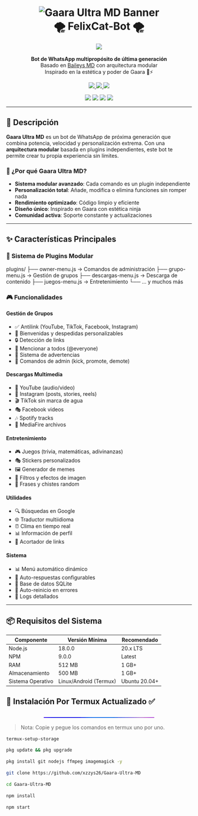 <!-- Banner -->
<h1 align="center">
  <img src="https://files.catbox.moe/dm5qgl.jpg" width="700" alt="Gaara Ultra MD Banner"/>
  <br>
  🌪️ FelixCat-Bot 🌪️
</h1>

<!-- GIF Neon Principal -->
<p align="center">
  <img src="https://github.com/BrayanOFC-Li/Lines-Neon-MB/raw/main/assets_MB/line-neon.gif" width="400"/>
</p>

<p align="center">
  <strong>Bot de WhatsApp multipropósito de última generación</strong><br>
  Basado en <a href="https://github.com/whiskeysockets/baileys">Baileys MD</a> con arquitectura modular<br>
  Inspirado en la estética y poder de Gaara 🦂⚡
</p>

<p align="center">
  <a href="https://wa.me/526641784469">
    <img src="https://img.shields.io/badge/Soporte-WhatsApp-25D366?style=for-the-badge&logo=whatsapp&logoColor=white"/>
  </a>
  <a href="https://wa.me/18493907272">
    <img src="https://img.shields.io/badge/Creador-Contacto-0088cc?style=for-the-badge&logo=whatsapp&logoColor=white"/>
  </a>
  <a href="https://whatsapp.com/channel/0029VbBQ5sf4NVioq39Efn0v">
    <img src="https://img.shields.io/badge/Canal-WhatsApp-7C3AED?style=for-the-badge&logo=whatsapp&logoColor=white"/>
  </a>
</p>

<p align="center">
  <img src="https://img.shields.io/badge/Node.js-18+-339933?style=flat-square&logo=node.js&logoColor=white"/>
  <img src="https://img.shields.io/badge/Baileys-MD-25D366?style=flat-square&logo=whatsapp&logoColor=white"/>
  <img src="https://img.shields.io/badge/License-MIT-blue?style=flat-square"/>
  <img src="https://img.shields.io/badge/Status-Active-success?style=flat-square"/>
</p>

---

## 📖 Descripción

**Gaara Ultra MD** es un bot de WhatsApp de próxima generación que combina potencia, velocidad y personalización extrema. Con una **arquitectura modular** basada en plugins independientes, este bot te permite crear tu propia experiencia sin límites.

### 🎯 ¿Por qué Gaara Ultra MD?

- **Sistema modular avanzado**: Cada comando es un plugin independiente
- **Personalización total**: Añade, modifica o elimina funciones sin romper nada
- **Rendimiento optimizado**: Código limpio y eficiente
- **Diseño único**: Inspirado en Gaara con estética ninja
- **Comunidad activa**: Soporte constante y actualizaciones

---

## ✨ Características Principales

### 🧩 Sistema de Plugins Modular
plugins/ ├── owner-menu.js       → Comandos de administración ├── grupo-menu.js       → Gestión de grupos ├── descargas-menu.js   → Descarga de contenido ├── juegos-menu.js      → Entretenimiento └── ... y muchos más
### 🎮 Funcionalidades

#### **Gestión de Grupos**
- ✅ Antilink (YouTube, TikTok, Facebook, Instagram)
- 👥 Bienvenidas y despedidas personalizables
- 🔒 Detección de links
- 📢 Mencionar a todos (@everyone)
- 🚫 Sistema de advertencias
- 👑 Comandos de admin (kick, promote, demote)

#### **Descargas Multimedia**
- 🎵 YouTube (audio/video)
- 📸 Instagram (posts, stories, reels)
- 🎬 TikTok sin marca de agua
- 🎭 Facebook videos
- 🎶 Spotify tracks
- 📱 MediaFire archivos

#### **Entretenimiento**
- 🎮 Juegos (trivia, matemáticas, adivinanzas)
- 🎭 Stickers personalizados
- 🖼️ Generador de memes
- 🎨 Filtros y efectos de imagen
- 💬 Frases y chistes random

#### **Utilidades**
- 🔍 Búsquedas en Google
- 🌐 Traductor multiidioma
- ⏰ Clima en tiempo real
- 📊 Información de perfil
- 🔗 Acortador de links

#### **Sistema**
- 📊 Menú automático dinámico
- 🤖 Auto-respuestas configurables
- 💾 Base de datos SQLite
- 🔄 Auto-reinicio en errores
- 📝 Logs detallados

---

## 📦 Requisitos del Sistema

| Componente | Versión Mínima | Recomendado |
|------------|----------------|-------------|
| Node.js | 18.0.0 | 20.x LTS |
| NPM | 9.0.0 | Latest |
| RAM | 512 MB | 1 GB+ |
| Almacenamiento | 500 MB | 1 GB+ |
| Sistema Operativo | Linux/Android (Termux) | Ubuntu 20.04+ |

## 🚀 Instalación Por Termux Actualizado ✅️ 

<p align="center">
  <img src="https://github.com/BrayanOFC/Lines-Neon-MB/raw/main/assets/logo-neon.gif" width="300"/>
</p>

> Nota: Copie y pegue los comandos en termux uno por uno.

```bash
termux-setup-storage
```

```bash
pkg update && pkg upgrade
```

```bash
pkg install git nodejs ffmpeg imagemagick -y
```

```bash
git clone https://github.com/xzzys26/Gaara-Ultra-MD
```

```bash
cd Gaara-Ultra-MD
```

```bash
npm install
```

```bash
npm start
```
